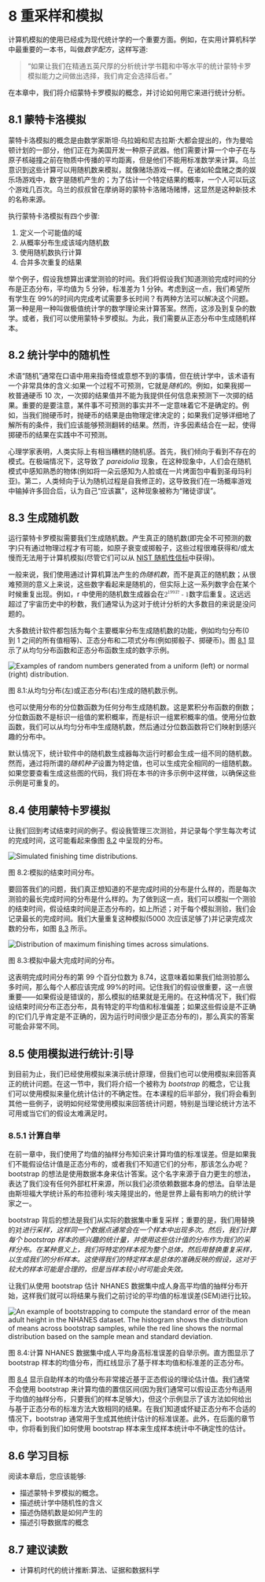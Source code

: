 

# 8 重采样和模拟

计算机模拟的使用已经成为现代统计学的一个重要方面。例如，在实用计算机科学中最重要的一本书，叫做*数字配方*，这样写道:

> “如果让我们在精通五英尺厚的分析统计学书籍和中等水平的统计蒙特卡罗模拟能力之间做出选择，我们肯定会选择后者。”

在本章中，我们将介绍蒙特卡罗模拟的概念，并讨论如何用它来进行统计分析。



## 8.1 蒙特卡洛模拟

蒙特卡洛模拟的概念是由数学家斯坦·乌拉姆和尼古拉斯·大都会提出的，作为曼哈顿计划的一部分，他们正在为美国开发一种原子武器。他们需要计算一个中子在与原子核碰撞之前在物质中传播的平均距离，但是他们不能用标准数学来计算。乌兰意识到这些计算可以用随机数来模拟，就像赌场游戏一样。在诸如轮盘赌之类的娱乐场游戏中，数字是随机产生的；为了估计一个特定结果的概率，一个人可以玩这个游戏几百次。乌兰的叔叔曾在摩纳哥的蒙特卡洛赌场赌博，这显然是这种新技术的名称来源。

执行蒙特卡洛模拟有四个步骤:

1.  定义一个可能值的域
2.  从概率分布生成该域内随机数
3.  使用随机数执行计算
4.  合并多次重复的结果

举个例子，假设我想算出课堂测验的时间。我们将假设我们知道测验完成时间的分布是正态分布，平均值为 5 分钟，标准差为 1 分钟。考虑到这一点，我们希望所有学生在 99%的时间内完成考试需要多长时间？有两种方法可以解决这个问题。第一种是用一种叫做极值统计学的数学理论来计算答案。然而，这涉及到复杂的数学。或者，我们可以使用蒙特卡罗模拟。为此，我们需要从正态分布中生成随机样本。





## 8.2 统计学中的随机性

术语“随机”通常在口语中用来指奇怪或意想不到的事情，但在统计学中，该术语有一个非常具体的含义:如果一个过程不可预测，它就是*随机的*。例如，如果我掷一枚普通硬币 10 次，一次掷的结果值并不能为我提供任何信息来预测下一次掷的结果。重要的是要注意，某件事不可预测的事实并不一定意味着它不是确定的。例如，当我们抛硬币时，抛硬币的结果是由物理定律决定的；如果我们足够详细地了解所有的条件，我们应该能够预测翻转的结果。然而，许多因素结合在一起，使得掷硬币的结果在实践中不可预测。

心理学家表明，人类实际上有相当糟糕的随机感。首先，我们倾向于看到不存在的模式。在极端情况下，这导致了 *pareidolia* 现象，在这种现象中，人们会在随机模式中感知熟悉的物体(例如将一朵云感知为人脸或在一片烤面包中看到圣母玛利亚)。第二，人类倾向于认为随机过程是自我修正的，这导致我们在一场概率游戏中输掉许多回合后，认为自己“应该赢”，这种现象被称为“赌徒谬误”。





## 8.3 生成随机数

运行蒙特卡罗模拟需要我们生成随机数。产生真正的随机数(即完全不可预测的数字)只有通过物理过程才有可能，如原子衰变或掷骰子，这些过程很难获得和/或太慢而无法用于计算机模拟(尽管它们可以从 [NIST 随机性信标](https://www.nist.gov/programs-projects/nist-randomness-beacon%5D)中获得)。

一般来说，我们使用通过计算机算法产生的*伪随机数*，而不是真正的随机数；从很难预测的意义上来说，这些数字看起来是随机的，但实际上这一系列数字会在某个时候重复出现。例如，r 中使用的随机数生成器会在<math display="inline"><semantics><mrow><msup><mn>2</mn><mn>19937</mn></msup><mo>-</mo><mn>1</mn></mrow><annotation encoding="application/x-tex">2^{19937}-1</annotation></semantics></math>数字后重复。这远远超过了宇宙历史中的秒数，我们通常认为这对于统计分析的大多数目的来说是没问题的。

大多数统计软件都包括为每个主要概率分布生成随机数的功能，例如均匀分布(0 到 1 之间的所有值相等)、正态分布和二项式分布(例如掷骰子、掷硬币)。图 [8.1](#fig:rngExamples) 显示了从均匀分布函数和正态分布函数生成的数字示例。

![Examples of random numbers generated from a uniform (left) or normal (right) distribution.](img/file43.png)

图 8.1:从均匀分布(左)或正态分布(右)生成的随机数示例。

也可以使用分布的分位数函数为任何分布生成随机数。这是累积分布函数的倒数；分位数函数不是标识一组值的累积概率，而是标识一组累积概率的值。使用分位数函数，我们可以从均匀分布中生成随机数，然后通过分位数函数将它们映射到感兴趣的分布中。

默认情况下，统计软件中的随机数生成器每次运行时都会生成一组不同的随机数。然而，通过将所谓的*随机种子*设置为特定值，也可以生成完全相同的一组随机数。如果您要查看生成这些图的代码，我们将在本书的许多示例中这样做，以确保这些示例是可重复的。





## 8.4 使用蒙特卡罗模拟

让我们回到考试结束时间的例子。假设我管理三次测验，并记录每个学生每次考试的完成时间，这可能看起来像图 [8.2](#fig:finishingTimes) 中呈现的分布。

![Simulated finishing time distributions.](img/file44.png)

图 8.2:模拟的结束时间分布。

要回答我们的问题，我们真正想知道的不是完成时间的分布是什么样的，而是每次测验的最长完成时间的分布是什么样的。为了做到这一点，我们可以模拟一个测验的结束时间，假设结束时间是正态分布的，如上所述；对于每个模拟测验，我们会记录最长的完成时间。我们大量重复这种模拟(5000 次应该足够了)并记录完成次数的分布，如图 [8.3](#fig:finishTimeSim) 所示。

![Distribution of maximum finishing times across simulations.](img/file45.png)

图 8.3:模拟中最大完成时间的分布。

这表明完成时间分布的第 99 个百分位数为 8.74，这意味着如果我们给测验那么多时间，那么每个人都应该完成 99%的时间。记住我们的假设很重要，这一点很重要——如果假设是错误的，那么模拟的结果就是无用的。在这种情况下，我们假设结束时间分布正态分布，具有特定的平均值和标准偏差；如果这些假设是不正确的(它们几乎肯定是不正确的，因为运行时间很少是正态分布的)，那么真实的答案可能会非常不同。





## 8.5 使用模拟进行统计:引导

到目前为止，我们已经使用模拟来演示统计原理，但我们也可以使用模拟来回答真正的统计问题。在这一节中，我们将介绍一个被称为 *bootstrap* 的概念，它让我们可以使用模拟来量化统计估计的不确定性。在本课程的后半部分，我们将会看到其他一些例子，说明如何经常使用模拟来回答统计问题，特别是当理论统计方法不可用或当它们的假设太难满足时。



### 8.5.1 计算自举

在前一章中，我们使用了均值的抽样分布知识来计算均值的标准误差。但是如果我们不能假设估计值是正态分布的，或者我们不知道它们的分布，那该怎么办呢？bootstrap 的想法是使用数据本身来估计答案。这个名字来源于自力更生的想法，表达了我们没有任何外部杠杆来源，所以我们必须依赖数据本身的想法。自举法是由斯坦福大学统计系的布拉德利·埃夫隆提出的，他是世界上最有影响力的统计学家之一。

bootstrap 背后的想法是我们从实际的数据集中重复采样；重要的是，我们用替换的对*进行采样，这样同一个数据点通常会在一个样本中出现多次。然后，我们计算每个 bootstrap 样本的感兴趣的统计量，并使用这些估计值的分布作为我们的采样分布。在某种意义上，我们将特定的样本视为整个总体，然后用替换重复采样，以生成我们的分析样本。这使得我们的特定样本是总体的准确反映的假设，这对于较大的样本可能是合理的，但是当样本较小时可能会失效。*

让我们从使用 bootstrap 估计 NHANES 数据集中成人身高平均值的抽样分布开始，这样我们就可以将结果与我们之前讨论的平均值的标准误差(SEM)进行比较。

![An example of bootstrapping to compute the standard error of the mean adult height in the NHANES dataset. The histogram shows the distribution of means across bootstrap samples, while the red line shows the normal distribution based on the sample mean and standard deviation.](img/file46.png)

图 8.4:计算 NHANES 数据集中成人平均身高标准误差的自举示例。直方图显示了 bootstrap 样本的均值分布，而红线显示了基于样本均值和标准差的正态分布。

图 [8.4](#fig:bootstrapSEM) 显示自助样本的均值分布非常接近基于正态假设的理论估计值。我们通常不会使用 bootstrap 来计算均值的置信区间(因为我们通常可以假设正态分布适用于均值的抽样分布，只要我们的样本足够大)，但这个示例显示了该方法如何给出与基于正态分布的标准方法大致相同的结果。在我们知道或怀疑正态分布不合适的情况下，bootstrap 通常用于生成其他统计估计的标准误差。此外，在后面的章节中，你将看到我们如何使用 bootstrap 样本来生成样本统计中不确定性的估计。







## 8.6 学习目标

阅读本章后，您应该能够:

*   描述蒙特卡罗模拟的概念。
*   描述统计学中随机性的含义
*   描述伪随机数是如何产生的
*   描述引导数据库的概念





## 8.7 建议读数

*   计算机时代的统计推断:算法、证据和数据科学



